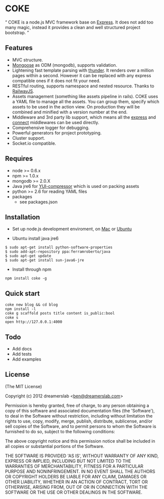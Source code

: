 # COKE

“ COKE is a node.js MVC framework base on [Express](http://expressjs.com/). It does not add too many magic, instead it provides a clean and well structured project bootstrap. ”



## Features

  - MVC structure.
  - [Mongoose](http://mongoosejs.com/) as ODM (mongodb), supports validation.
  - Lightening fast template parsing with [thunder](https://github.com/dreamerslab/thunder). It renders over a million pages within a second. However it can be replaced with any express compatible ones if it does not fit your need.
  - RESTful routing, supports namespace and nested resource. Thanks to [RailwayJS](http://railwayjs.com/).
  - Assets management (something like assets pipeline in rails). COKE uses a YAML file to manage all the assets. You can group them, specify which assets to be used in the action view. On production they will be combined and minified with a version number at the end.
  - Middleware and 3rd party lib support, which means all the [express](http://expressjs.com/) and [connect](http://www.senchalabs.org/connect/) middlewares can be used directly.
  - Comprehensive logger for debugging.
  - Powerful generators for project prototyping.
  - Cluster support.
  - Socket.io compatible.



## Requires

  - node >= 0.6.x
  - npm >= 1.0.x
  - mongodb >= 2.0.X
  - Java jre6 for [YUI-compressor](http://developer.yahoo.com/yui/compressor/) which is used on packing assets
  - python >= 2.6 for reading YAML files
  - packages
    - see packages.json



## Installation

  - Set up node.js development enviroment, on [Mac](http://dreamerslab.com/blog/en/how-to-setup-a-node-js-development-environment-on-mac-osx-lion/) or [Ubuntu](http://dreamerslab.com/blog/en/how-to-setup-a-node-js-development-environment-on-ubuntu-11-04/)

  - Ubuntu install java jre6

<!---->

    $ sudo apt-get install python-software-properties
    $ sudo add-apt-repository ppa:ferramroberto/java
    $ sudo apt-get update
    $ sudo apt-get install sun-java6-jre

  - Install through npm

<!---->

    npm install coke -g



## Quick start

    coke new blog && cd blog
    npm install -l
    coke g scaffold posts title content is_public:bool
    coke s
    open http://127.0.0.1:4000



## Todo

  - Add docs
  - Add tests
  - Add examples



## License

(The MIT License)

Copyright (c) 2012 dreamerslab &lt;ben@dreamerslab.com&gt;

Permission is hereby granted, free of charge, to any person obtaining
a copy of this software and associated documentation files (the
'Software'), to deal in the Software without restriction, including
without limitation the rights to use, copy, modify, merge, publish,
distribute, sublicense, and/or sell copies of the Software, and to
permit persons to whom the Software is furnished to do so, subject to
the following conditions:

The above copyright notice and this permission notice shall be
included in all copies or substantial portions of the Software.

THE SOFTWARE IS PROVIDED 'AS IS', WITHOUT WARRANTY OF ANY KIND,
EXPRESS OR IMPLIED, INCLUDING BUT NOT LIMITED TO THE WARRANTIES OF
MERCHANTABILITY, FITNESS FOR A PARTICULAR PURPOSE AND NONINFRINGEMENT.
IN NO EVENT SHALL THE AUTHORS OR COPYRIGHT HOLDERS BE LIABLE FOR ANY
CLAIM, DAMAGES OR OTHER LIABILITY, WHETHER IN AN ACTION OF CONTRACT,
TORT OR OTHERWISE, ARISING FROM, OUT OF OR IN CONNECTION WITH THE
SOFTWARE OR THE USE OR OTHER DEALINGS IN THE SOFTWARE.
